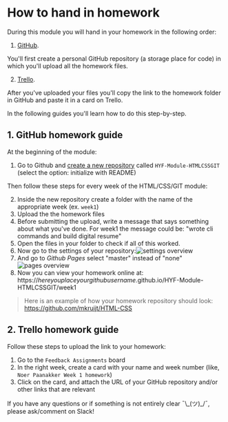 # How to hand in homework

During this module you will hand in your homework in the following order:

1. [GitHub](https://www.github.com/HackYourFuture/HTML-CSS).

You'll first create a personal GitHub repository (a storage place for code) in which you'll upload all the homework files.

2. [Trello](https://trello.com/b/U1gK8Q1c/feedback-assignments).

After you've uploaded your files you'll copy the link to the homework folder in GitHub and paste it in a card on Trello.

In the following guides you'll learn how to do this step-by-step.

## 1. GitHub homework guide

At the beginning of the module:

1. Go to Github and [create a new repository](https://github.com/new) called `HYF-Module-HTMLCSSGIT` (select the option: initialize with README)

Then follow these steps for every week of the HTML/CSS/GIT module:

2. Inside the new repository create a folder with the name of the appropriate week (ex. `week1`)
3. Upload the the homework files
4. Before submitting the upload, write a message that says something about what you've done. For week1 the message could be: "wrote cli commands and build digital resume"
5. Open the files in your folder to check if all of this worked.
6. Now go to the settings of your repository:![settings overview](./assets/github_pages1.png)
7. And go to _Github Pages_ select "master" instead of "none"![pages overview](./assets/github_pages2.png)
8. Now you can view your homework online at: https://_hereyouplaceyourgithubusername_.github.io/HYF-Module-HTMLCSSGIT/week1

> Here is an example of how your homework repository should look: https://github.com/mkruijt/HTML-CSS

## 2. Trello homework guide

Follow these steps to upload the link to your homework:

1. Go to the `Feedback Assignments` board
2. In the right week, create a card with your name and week number (like, `Noer Paanakker Week 1 homework`)
3. Click on the card, and attach the URL of your GitHub repository and/or other links that are relevant

If you have any questions or if something is not entirely clear ¯\\\_(ツ)\_/¯, please ask/comment on Slack!
